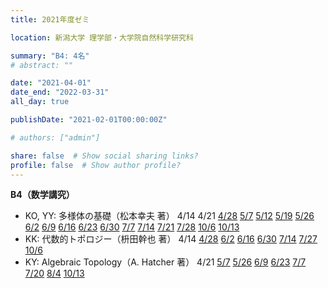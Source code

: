 ```yaml
---
title: 2021年度ゼミ

location: 新潟大学 理学部・大学院自然科学研究科

summary: "B4: 4名"
# abstract: ""

date: "2021-04-01"
date_end: "2022-03-31"
all_day: true

publishDate: "2021-02-01T00:00:00Z"

# authors: ["admin"]

share: false  # Show social sharing links?
profile: false  # Show author profile?
---
```

**B4（数学講究）**
- KO, YY: 多様体の基礎（松本幸夫 著）
	4/14
	4/21
	[4/28](https://youtu.be/QUtstuKEgfo)
	[5/7](https://youtu.be/aardPHgHQU4)
	[5/12](https://youtu.be/gobJBTay9-A)
	[5/19](https://youtu.be/9O57KCUr6DU)
	[5/26](https://youtu.be/yo4ZCRtfR_o)
	[6/2](https://youtu.be/pXHWNFeJ8r8)
	[6/9](https://youtu.be/0klbLJCOUyQ)
	[6/16](https://youtu.be/ZvdP9MS-j_Q)
	[6/23](https://youtu.be/00lJH214Fb8)
	[6/30](https://youtu.be/oIOtSDRHhL0)
	[7/7](https://youtu.be/a3mFAoOhXtE)
	[7/14](https://youtu.be/XKQNFrSWSkU)
	[7/21](https://youtu.be/_cpmt8IpTvE)
	[7/28](https://youtu.be/M7ck_Oggd18)
	[10/6](https://youtu.be/0IXAAej7Rao)
	[10/13](https://youtu.be/g9h_R2ArGbg)
- KK: 代数的トポロジー（枡田幹也 著）
	4/14
	[4/28](https://youtu.be/x3q5wr7FwaM)
	[6/2](https://youtu.be/qd5hjUT1lcE)
	[6/16](https://youtu.be/qqTr8rhOXqE)
	[6/30](https://youtu.be/6bFq-CZDGU0)
	[7/14](https://youtu.be/CBEZd8fUeuk)
	[7/27](https://youtu.be/wba8YgmXLvA)
	[10/6](https://youtu.be/fL-2X3Qvzf4)
- KY: Algebraic Topology（A. Hatcher 著）
	4/21
	[5/7](https://youtu.be/XV8rfGFiT8A)
	[5/26](https://youtu.be/VtBF3tr2XEA)
	[6/9](https://youtu.be/r9OkCqmR9pE)
	[6/23](https://youtu.be/NpHIOxVIsY8)
	[7/7](https://youtu.be/AfBHxhAyBq8)
	[7/20](https://youtu.be/RMsZUbo3wNs)
	[8/4](https://youtu.be/xOABAcecoBY)
	[10/13](https://youtu.be/vJ8DhObZNPY)

